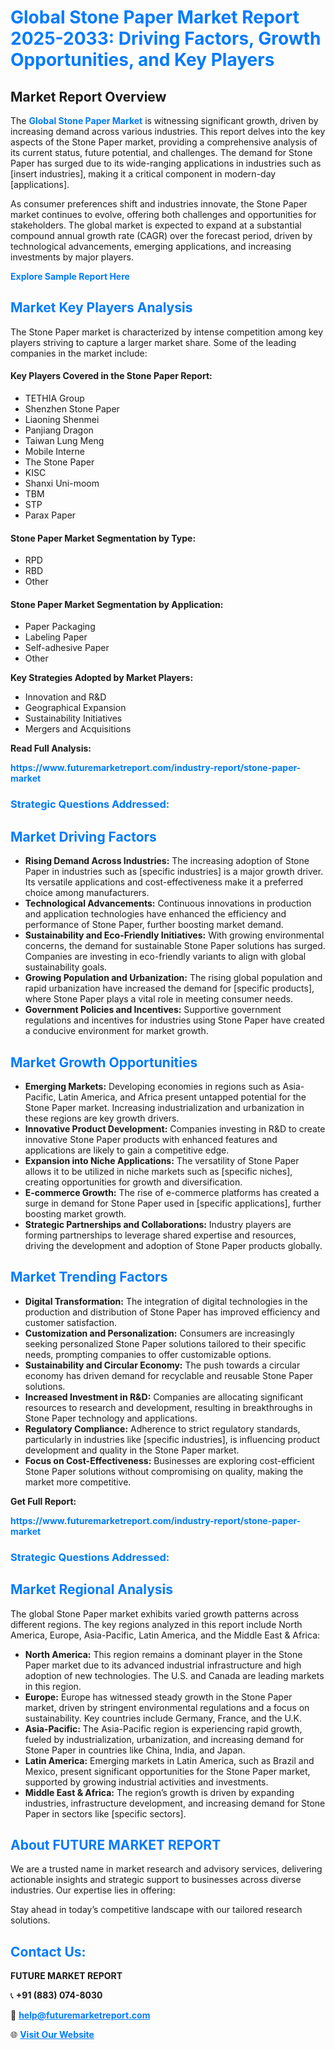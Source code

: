 <h1 style="color: #007BFF;">Global Stone Paper Market Report 2025-2033: Driving Factors, Growth Opportunities, and Key Players</h1>

<section id="overview">
<h2>Market Report Overview</h2>
<p>The <a href="https://www.futuremarketreport.com/industry-report/stone-paper-market" style="color: #007BFF; text-decoration: none;"><strong>Global Stone Paper Market</strong></a> is witnessing significant growth, driven by increasing demand across various industries. This report delves into the key aspects of the Stone Paper market, providing a comprehensive analysis of its current status, future potential, and challenges. The demand for Stone Paper has surged due to its wide-ranging applications in industries such as [insert industries], making it a critical component in modern-day [applications].</p>
<p>As consumer preferences shift and industries innovate, the Stone Paper market continues to evolve, offering both challenges and opportunities for stakeholders. The global market is expected to expand at a substantial compound annual growth rate (CAGR) over the forecast period, driven by technological advancements, emerging applications, and increasing investments by major players.</p>
</section>

<section id="overview">
<p><a href="https://www.futuremarketreport.com/request-sample/reportId=106236" style="color: #007BFF; text-decoration: none;"><strong>Explore Sample Report Here</strong></a></p>
</section>

<section id="key-players">
<h2 style="color: #007BFF;">Market Key Players Analysis</h2>
<p>The Stone Paper market is characterized by intense competition among key players striving to capture a larger market share. Some of the leading companies in the market include:</p>
<h4>Key Players Covered in the Stone Paper Report:</h4>
<ul><li>TETHIA Group</li><li>Shenzhen Stone Paper</li><li>Liaoning Shenmei</li><li>Panjiang Dragon</li><li>Taiwan Lung Meng</li><li>Mobile Interne</li><li>The Stone Paper</li><li>KISC</li><li>Shanxi Uni-moom</li><li>TBM</li><li>STP</li><li>Parax Paper</li></ul>
<h4>Stone Paper Market Segmentation by Type:</h4>
<ul><li>RPD</li><li>RBD</li><li>Other</li></ul>

<h4>Stone Paper Market Segmentation by Application:</h4>
<ul><li>Paper Packaging</li><li>Labeling Paper</li><li>Self-adhesive Paper</li><li>Other</li></ul>
<p><strong>Key Strategies Adopted by Market Players:</strong></p>
<ul>
<li>Innovation and R&D</li>
<li>Geographical Expansion</li>
<li>Sustainability Initiatives</li>
<li>Mergers and Acquisitions</li>
</ul>
</section>

<section>
<p><strong>Read Full Analysis: </strong></p><a href="https://www.futuremarketreport.com/industry-report/stone-paper-market" style="color: #007BFF; text-decoration: none;"><strong>https://www.futuremarketreport.com/industry-report/stone-paper-market</strong></a>
<h3 style="color: #007BFF;">Strategic Questions Addressed:</h3>
</section>

<section id="driving-factors">
<h2 style="color: #007BFF;">Market Driving Factors</h2>
<ul>
<li><strong>Rising Demand Across Industries:</strong> The increasing adoption of Stone Paper in industries such as [specific industries] is a major growth driver. Its versatile applications and cost-effectiveness make it a preferred choice among manufacturers.</li>
<li><strong>Technological Advancements:</strong> Continuous innovations in production and application technologies have enhanced the efficiency and performance of Stone Paper, further boosting market demand.</li>
<li><strong>Sustainability and Eco-Friendly Initiatives:</strong> With growing environmental concerns, the demand for sustainable Stone Paper solutions has surged. Companies are investing in eco-friendly variants to align with global sustainability goals.</li>
<li><strong>Growing Population and Urbanization:</strong> The rising global population and rapid urbanization have increased the demand for [specific products], where Stone Paper plays a vital role in meeting consumer needs.</li>
<li><strong>Government Policies and Incentives:</strong> Supportive government regulations and incentives for industries using Stone Paper have created a conducive environment for market growth.</li>
</ul>
</section>

<section id="growth-opportunities">
<h2 style="color: #007BFF;">Market Growth Opportunities</h2>
<ul>
<li><strong>Emerging Markets:</strong> Developing economies in regions such as Asia-Pacific, Latin America, and Africa present untapped potential for the Stone Paper market. Increasing industrialization and urbanization in these regions are key growth drivers.</li>
<li><strong>Innovative Product Development:</strong> Companies investing in R&D to create innovative Stone Paper products with enhanced features and applications are likely to gain a competitive edge.</li>
<li><strong>Expansion into Niche Applications:</strong> The versatility of Stone Paper allows it to be utilized in niche markets such as [specific niches], creating opportunities for growth and diversification.</li>
<li><strong>E-commerce Growth:</strong> The rise of e-commerce platforms has created a surge in demand for Stone Paper used in [specific applications], further boosting market growth.</li>
<li><strong>Strategic Partnerships and Collaborations:</strong> Industry players are forming partnerships to leverage shared expertise and resources, driving the development and adoption of Stone Paper products globally.</li>
</ul>
</section>

<section id="trending-factors">
<h2 style="color: #007BFF;">Market Trending Factors</h2>
<ul>
<li><strong>Digital Transformation:</strong> The integration of digital technologies in the production and distribution of Stone Paper has improved efficiency and customer satisfaction.</li>
<li><strong>Customization and Personalization:</strong> Consumers are increasingly seeking personalized Stone Paper solutions tailored to their specific needs, prompting companies to offer customizable options.</li>
<li><strong>Sustainability and Circular Economy:</strong> The push towards a circular economy has driven demand for recyclable and reusable Stone Paper solutions.</li>
<li><strong>Increased Investment in R&D:</strong> Companies are allocating significant resources to research and development, resulting in breakthroughs in Stone Paper technology and applications.</li>
<li><strong>Regulatory Compliance:</strong> Adherence to strict regulatory standards, particularly in industries like [specific industries], is influencing product development and quality in the Stone Paper market.</li>
<li><strong>Focus on Cost-Effectiveness:</strong> Businesses are exploring cost-efficient Stone Paper solutions without compromising on quality, making the market more competitive.</li>
</ul>
</section>

<section>
<p><strong>Get Full Report: </strong></p><a href="https://www.futuremarketreport.com/industry-report/stone-paper-market" style="color: #007BFF; text-decoration: none;"><strong>https://www.futuremarketreport.com/industry-report/stone-paper-market</strong></a>
<h3 style="color: #007BFF;">Strategic Questions Addressed:</h3>
</section>


<section id="regional-analysis">
<h2 style="color: #007BFF;">Market Regional Analysis</h2>
<p>The global Stone Paper market exhibits varied growth patterns across different regions. The key regions analyzed in this report include North America, Europe, Asia-Pacific, Latin America, and the Middle East & Africa:</p>
<ul>
<li><strong>North America:</strong> This region remains a dominant player in the Stone Paper market due to its advanced industrial infrastructure and high adoption of new technologies. The U.S. and Canada are leading markets in this region.</li>
<li><strong>Europe:</strong> Europe has witnessed steady growth in the Stone Paper market, driven by stringent environmental regulations and a focus on sustainability. Key countries include Germany, France, and the U.K.</li>
<li><strong>Asia-Pacific:</strong> The Asia-Pacific region is experiencing rapid growth, fueled by industrialization, urbanization, and increasing demand for Stone Paper in countries like China, India, and Japan.</li>
<li><strong>Latin America:</strong> Emerging markets in Latin America, such as Brazil and Mexico, present significant opportunities for the Stone Paper market, supported by growing industrial activities and investments.</li>
<li><strong>Middle East & Africa:</strong> The region’s growth is driven by expanding industries, infrastructure development, and increasing demand for Stone Paper in sectors like [specific sectors].</li>
</ul>
</section>

<footer>
<h2 style="color: #007BFF;">About FUTURE MARKET REPORT</h2>
<p>We are a trusted name in market research and advisory services, delivering actionable insights and strategic support to businesses across diverse industries. Our expertise lies in offering:</p>

<p>Stay ahead in today’s competitive landscape with our tailored research solutions.</p>

<h2 style="color: #007BFF;">Contact Us:</h2>
<p><strong>FUTURE MARKET REPORT</strong></p>
<p>📞 <strong>+91 (883) 074-8030</strong></p>
<p>📧 <strong><a href="mailto:help@futuremarketreport.com" style="color: #007BFF;">help@futuremarketreport.com</a></strong></p>
<p>🌐 <strong><a href="https://www.futuremarketreport.com/" style="color: #007BFF;">Visit Our Website</a></strong></p>
</footer>